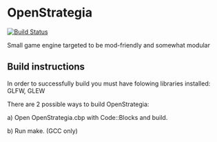 OpenStrategia
=============

[![Build Status](https://travis-ci.org/GenaBitu/OpenStrategia.png?branch=master)](https://travis-ci.org/GenaBitu/OpenStrategia)

Small game engine targeted to be mod-friendly and somewhat modular

Build instructions
------------------

In order to successfully build you must have folowing libraries installed:
GLFW, GLEW

There are 2 possible ways to build OpenStrategia:

a) Open OpenStrategia.cbp with Code::Blocks and build.

b) Run make. (GCC only)
